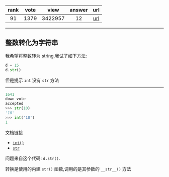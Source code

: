 
| rank | vote | view | answer | url |
|:-:|:-:|:-:|:-:|:-:|
|91|1379|3422957|12| [url](http://stackoverflow.com/questions/961632/converting-integer-to-string) |
***

## 整数转化为字符串

我希望将整数转为 string,我试了如下方法:

```python
d = 15
d.str()
```

但是提示 `int` 没有 `str` 方法

***

```python
1641
down vote
accepted
>>> str(10)
'10'
>>> int('10')
1
```

文档链接

* [`int()`](https://docs.python.org/2/library/functions.html#int)
* [`str`](https://docs.python.org/2/library/functions.html#str)

问题来自这个代码: `d.str()`.

转换是使用的内建 `str()` 函数,调用的是其参数的 `__str__()` 方法